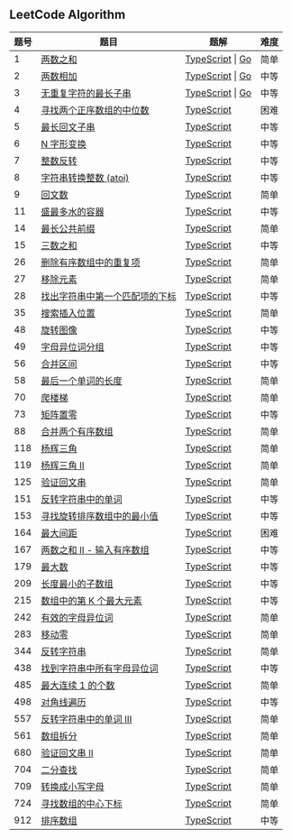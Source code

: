 ## LeetCode Algorithm

| 题号 | 题目                                                                                                                           | 题解                                                                                                                   | 难度 |
| ---- | ------------------------------------------------------------------------------------------------------------------------------ | ---------------------------------------------------------------------------------------------------------------------- | ---- |
| 1    | [两数之和](https://leetcode.cn/problems/two-sum/description/)                                                                  | [TypeScript](./algorithms/typescript/1.两数之和.ts) \| [Go](./algorithms/golang/1.两数之和.go)                         | 简单 |
| 2    | [两数相加](https://leetcode.cn/problems/add-two-numbers/description/)                                                          | [TypeScript](./algorithms/typescript/2.两数相加.ts) \| [Go](./algorithms/golang/2.两数相加.go)                         | 中等 |
| 3    | [无重复字符的最长子串](https://leetcode.cn/problems/longest-substring-without-repeating-characters/description/)               | [TypeScript](./algorithms/typescript/3.无重复字符的最长子串.ts) \| [Go](./algorithms/golang/3.无重复字符的最长子串.go) | 中等 |
| 4    | [寻找两个正序数组的中位数](https://leetcode.cn/problems/median-of-two-sorted-arrays/description/)                              | [TypeScript](./algorithms/typescript/4.寻找两个正序数组的中位数.ts)                                                    | 困难 |
| 5    | [最长回文子串](https://leetcode.cn/problems/longest-palindromic-substring/description/)                                        | [TypeScript](./algorithms/typescript/5.最长回文子串.ts)                                                                | 中等 |
| 6    | [N 字形变换](https://leetcode.cn/problems/zigzag-conversion/description/)                                                      | [TypeScript](./algorithms/typescript/6.n-字形变换.ts)                                                                  | 中等 |
| 7    | [整数反转](https://leetcode.cn/problems/reverse-integer/description/)                                                          | [TypeScript](./algorithms/typescript/7.整数反转.ts)                                                                    | 中等 |
| 8    | [字符串转换整数 (atoi)](https://leetcode.cn/problems/string-to-integer-atoi/description/)                                      | [TypeScript](./algorithms/typescript/8.字符串转换整数-atoi.ts)                                                         | 中等 |
| 9    | [回文数](https://leetcode.cn/problems/palindrome-number/description/)                                                          | [TypeScript](./algorithms/typescript/9.回文数.ts)                                                                      | 简单 |
| 11   | [盛最多水的容器](https://leetcode.cn/problems/container-with-most-water/description/)                                          | [TypeScript](./algorithms/typescript/11.盛最多水的容器.ts)                                                             | 中等 |
| 14   | [最长公共前缀](https://leetcode.cn/problems/longest-common-prefix/description/)                                                | [TypeScript](./algorithms/typescript/14.最长公共前缀.ts)                                                               | 简单 |
| 15   | [三数之和](https://leetcode.cn/problems/3sum/description/)                                                                     | [TypeScript](./algorithms/typescript/15.三数之和.ts)                                                                   | 中等 |
| 26   | [删除有序数组中的重复项](https://leetcode.cn/problems/remove-duplicates-from-sorted-array/description/)                        | [TypeScript](./algorithms/typescript/26.删除有序数组中的重复项.ts)                                                     | 简单 |
| 27   | [移除元素](https://leetcode.cn/problems/remove-element/description/)                                                           | [TypeScript](./algorithms/typescript/27.移除元素.ts)                                                                   | 简单 |
| 28   | [找出字符串中第一个匹配项的下标](https://leetcode.cn/problems/find-the-index-of-the-first-occurrence-in-a-string/description/) | [TypeScript](./algorithms/typescript/28.找出字符串中第一个匹配项的下标.ts)                                             | 中等 |
| 35   | [搜索插入位置](https://leetcode.cn/problems/search-insert-position/description/)                                               | [TypeScript](./algorithms/typescript/35.搜索插入位置.ts)                                                               | 简单 |
| 48   | [旋转图像](https://leetcode.cn/problems/rotate-image/description/)                                                             | [TypeScript](./algorithms/typescript/48.旋转图像.ts)                                                                   | 中等 |
| 49   | [字母异位词分组](https://leetcode.cn/problems/group-anagrams/description/)                                                     | [TypeScript](./algorithms/typescript/49.字母异位词分组.ts)                                                             | 中等 |
| 56   | [合并区间](https://leetcode.cn/problems/merge-intervals/description/)                                                          | [TypeScript](./algorithms/typescript/56.合并区间.ts)                                                                   | 中等 |
| 58   | [最后一个单词的长度](https://leetcode.cn/problems/length-of-last-word/description/)                                            | [TypeScript](./algorithms/typescript/58.最后一个单词的长度.ts)                                                         | 简单 |
| 70   | [爬楼梯](https://leetcode.cn/problems/climbing-stairs/description/)                                                            | [TypeScript](./algorithms/typescript/70.爬楼梯.ts)                                                                     | 简单 |
| 73   | [矩阵置零](https://leetcode.cn/problems/set-matrix-zeroes/description/)                                                        | [TypeScript](./algorithms/typescript/73.矩阵置零.ts)                                                                   | 中等 |
| 88   | [合并两个有序数组](https://leetcode.cn/problems/merge-sorted-array/description/)                                               | [TypeScript](./algorithms/typescript/88.合并两个有序数组.ts)                                                           | 简单 |
| 118  | [杨辉三角](https://leetcode.cn/problems/pascals-triangle/description/)                                                         | [TypeScript](./algorithms/typescript/118.杨辉三角.ts)                                                                  | 简单 |
| 119  | [杨辉三角 II](https://leetcode.cn/problems/pascals-triangle-ii/description/)                                                   | [TypeScript](./algorithms/typescript/119.杨辉三角-ii.ts)                                                               | 简单 |
| 125  | [验证回文串](https://leetcode.cn/problems/valid-palindrome/description/)                                                       | [TypeScript](./algorithms/typescript/125.验证回文串.ts)                                                                | 简单 |
| 151  | [反转字符串中的单词](https://leetcode.cn/problems/reverse-words-in-a-string/description/)                                      | [TypeScript](./algorithms/typescript/151.反转字符串中的单词.ts)                                                        | 中等 |
| 153  | [寻找旋转排序数组中的最小值](https://leetcode.cn/problems/find-minimum-in-rotated-sorted-array/description/)                   | [TypeScript](./algorithms/typescript/153.寻找旋转排序数组中的最小值.ts)                                                | 中等 |
| 164  | [最大间距](https://leetcode.cn/problems/maximum-gap/description/)                                                              | [TypeScript](./algorithms/typescript/164.最大间距.ts)                                                                  | 困难 |
| 167  | [两数之和 II - 输入有序数组](https://leetcode.cn/problems/two-sum-ii-input-array-is-sorted/description/)                       | [TypeScript](./algorithms/typescript/167.两数之和-ii-输入有序数组.ts)                                                  | 中等 |
| 179  | [最大数](https://leetcode.cn/problems/largest-number/description/)                                                             | [TypeScript](./algorithms/typescript/179.最大数.ts)                                                                    | 中等 |
| 209  | [长度最小的子数组](https://leetcode.cn/problems/minimum-size-subarray-sum/description/)                                        | [TypeScript](./algorithms/typescript/209.长度最小的子数组.ts)                                                          | 中等 |
| 215  | [数组中的第 K 个最大元素](https://leetcode.cn/problems/kth-largest-element-in-an-array/description/)                           | [TypeScript](./algorithms/typescript/215.数组中的第k个最大元素.ts)                                                     | 中等 |
| 242  | [有效的字母异位词](https://leetcode.cn/problems/valid-anagram/description/)                                                    | [TypeScript](./algorithms/typescript/242.有效的字母异位词.ts)                                                          | 简单 |
| 283  | [移动零](https://leetcode.cn/problems/move-zeroes/description/)                                                                | [TypeScript](./algorithms/typescript/283.移动零.ts)                                                                    | 简单 |
| 344  | [反转字符串](https://leetcode.cn/problems/reverse-string/description/)                                                         | [TypeScript](./algorithms/typescript/344.反转字符串.ts)                                                                | 简单 |
| 438  | [找到字符串中所有字母异位词](https://leetcode.cn/problems/find-all-anagrams-in-a-string/description/)                          | [TypeScript](./algorithms/typescript/438.找到字符串中所有字母异位词.ts)                                                | 中等 |
| 485  | [最大连续 1 的个数](https://leetcode.cn/problems/max-consecutive-ones/description/)                                            | [TypeScript](./algorithms/typescript/485.最大连续-1-的个数.ts)                                                         | 简单 |
| 498  | [对角线遍历](https://leetcode.cn/problems/diagonal-traverse/description/)                                                      | [TypeScript](./algorithms/typescript/498.对角线遍历.ts)                                                                | 中等 |
| 557  | [反转字符串中的单词 III](https://leetcode.cn/problems/reverse-words-in-a-string-iii/description/)                              | [TypeScript](./algorithms/typescript/557.反转字符串中的单词-iii.ts)                                                    | 简单 |
| 561  | [数组拆分](https://leetcode.cn/problems/array-partition/description/)                                                          | [TypeScript](./algorithms/typescript/561.数组拆分.ts)                                                                  | 简单 |
| 680  | [验证回文串 II](https://leetcode.cn/problems/valid-palindrome-ii/description/)                                                 | [TypeScript](./algorithms/typescript/680.验证回文串-ii.ts)                                                             | 简单 |
| 704  | [二分查找](https://leetcode.cn/problems/binary-search/description/)                                                            | [TypeScript](./algorithms/typescript/704.二分查找.ts)                                                                  | 简单 |
| 709  | [转换成小写字母](https://leetcode.cn/problems/to-lower-case/description/)                                                      | [TypeScript](./algorithms/typescript/709.转换成小写字母.ts)                                                            | 简单 |
| 724  | [寻找数组的中心下标](https://leetcode.cn/problems/find-pivot-index/description/)                                               | [TypeScript](./algorithms/typescript/724.寻找数组的中心下标.ts)                                                        | 简单 |
| 912  | [排序数组](https://leetcode.cn/problems/sort-an-array/description/)                                                            | [TypeScript](./algorithms/typescript/912.排序数组.ts)                                                                  | 中等 |
